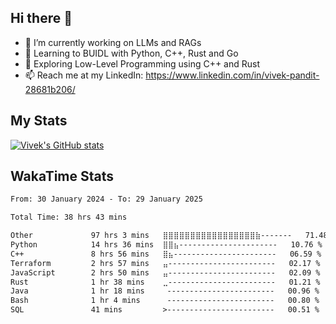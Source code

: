 ## Hi there 👋

- 🔭 I’m currently working on LLMs and RAGs
- 🌱 Learning to BUIDL with Python, C++, Rust and Go 
- 🤔 Exploring Low-Level Programming using C++ and Rust 
- 📫 Reach me at my LinkedIn: https://www.linkedin.com/in/vivek-pandit-28681b206/

## My Stats
[![Vivek's GitHub stats](https://github-readme-stats.vercel.app/api?username=ipanditi&show_icons=true&theme=dark)](https://ipanditi.github.io/)

## WakaTime Stats
<!--START_SECTION:waka-->

```txt
From: 30 January 2024 - To: 29 January 2025

Total Time: 38 hrs 43 mins

Other             97 hrs 3 mins   ⣿⣿⣿⣿⣿⣿⣿⣿⣿⣿⣿⣿⣿⣿⣿⣿⣿⣷-------   71.48 %
Python            14 hrs 36 mins  ⣿⣿⣦----------------------   10.76 %
C++               8 hrs 56 mins   ⣿⣦-----------------------   06.59 %
Terraform         2 hrs 57 mins   ⣤------------------------   02.17 %
JavaScript        2 hrs 50 mins   ⣤------------------------   02.09 %
Rust              1 hr 38 mins    ⣀------------------------   01.21 %
Java              1 hr 18 mins     ------------------------   00.96 %
Bash              1 hr 4 mins      ------------------------   00.80 %
SQL               41 mins         >------------------------   00.51 %
```

<!--END_SECTION:waka-->


